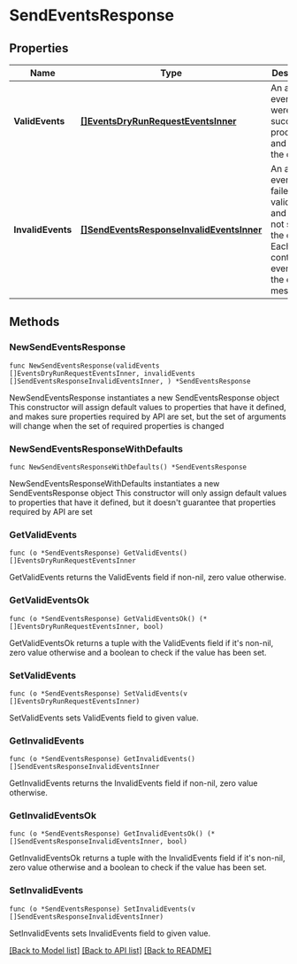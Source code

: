 # SendEventsResponse

## Properties

Name | Type | Description | Notes
------------ | ------------- | ------------- | -------------
**ValidEvents** | [**[]EventsDryRunRequestEventsInner**](EventsDryRunRequestEventsInner.md) | An array of events that were successfully processed and sent to the queue. | 
**InvalidEvents** | [**[]SendEventsResponseInvalidEventsInner**](SendEventsResponseInvalidEventsInner.md) | An array of events that failed validation and were not sent to the queue. Each object contains the event and the error message. | 

## Methods

### NewSendEventsResponse

`func NewSendEventsResponse(validEvents []EventsDryRunRequestEventsInner, invalidEvents []SendEventsResponseInvalidEventsInner, ) *SendEventsResponse`

NewSendEventsResponse instantiates a new SendEventsResponse object
This constructor will assign default values to properties that have it defined,
and makes sure properties required by API are set, but the set of arguments
will change when the set of required properties is changed

### NewSendEventsResponseWithDefaults

`func NewSendEventsResponseWithDefaults() *SendEventsResponse`

NewSendEventsResponseWithDefaults instantiates a new SendEventsResponse object
This constructor will only assign default values to properties that have it defined,
but it doesn't guarantee that properties required by API are set

### GetValidEvents

`func (o *SendEventsResponse) GetValidEvents() []EventsDryRunRequestEventsInner`

GetValidEvents returns the ValidEvents field if non-nil, zero value otherwise.

### GetValidEventsOk

`func (o *SendEventsResponse) GetValidEventsOk() (*[]EventsDryRunRequestEventsInner, bool)`

GetValidEventsOk returns a tuple with the ValidEvents field if it's non-nil, zero value otherwise
and a boolean to check if the value has been set.

### SetValidEvents

`func (o *SendEventsResponse) SetValidEvents(v []EventsDryRunRequestEventsInner)`

SetValidEvents sets ValidEvents field to given value.


### GetInvalidEvents

`func (o *SendEventsResponse) GetInvalidEvents() []SendEventsResponseInvalidEventsInner`

GetInvalidEvents returns the InvalidEvents field if non-nil, zero value otherwise.

### GetInvalidEventsOk

`func (o *SendEventsResponse) GetInvalidEventsOk() (*[]SendEventsResponseInvalidEventsInner, bool)`

GetInvalidEventsOk returns a tuple with the InvalidEvents field if it's non-nil, zero value otherwise
and a boolean to check if the value has been set.

### SetInvalidEvents

`func (o *SendEventsResponse) SetInvalidEvents(v []SendEventsResponseInvalidEventsInner)`

SetInvalidEvents sets InvalidEvents field to given value.



[[Back to Model list]](../README.md#documentation-for-models) [[Back to API list]](../README.md#documentation-for-api-endpoints) [[Back to README]](../README.md)


